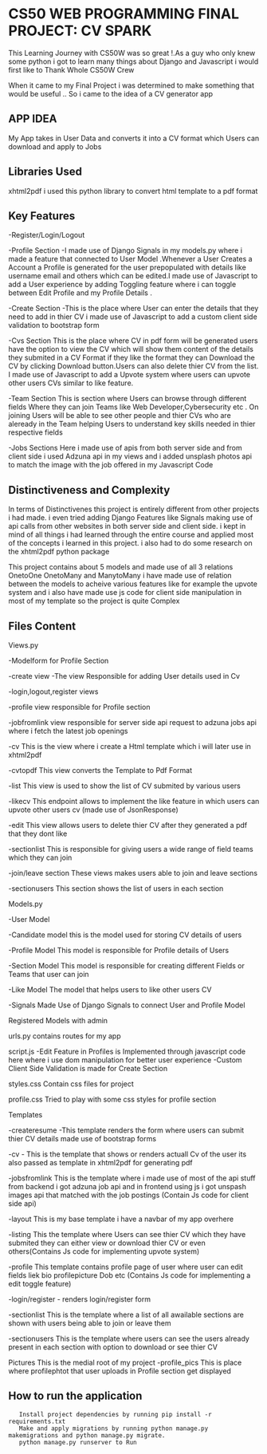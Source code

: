 # CS50 WEB PROGRAMMING FINAL PROJECT: CV SPARK


This Learning Journey with CS50W was so great !.As a guy who only knew some python i got to learn many things about Django and Javascript i would first like to Thank Whole CS50W Crew


When it came to my Final Project i was determined to make something that would be useful .. So i came to the idea of a CV generator app

## APP IDEA

My App takes in User Data and converts it into a CV format which Users can download and apply to Jobs 



## Libraries Used


xhtml2pdf i used this python library to convert html template to a pdf format

## Key Features

-Register/Login/Logout 

-Profile Section -I made use of Django Signals in my models.py where  i made a feature that connected to User Model .Whenever a User Creates a Account a Profile is generated  for the user prepopulated with details like username email and others which can be edited.I made use of Javascript to add a User experience by adding Toggling feature where i can toggle between Edit Profile and my Profile Details .

-Create Section  -This is the place where User can enter the details that they need to add in thier CV i made use of Javascript to add a custom client side validation to bootstrap form 

-Cvs Section This is the place where CV in pdf form will be generated  users have the option to view the CV which will show them content of the  details they submited  in a CV Format if they like the format they can Download the CV by clicking Download button.Users can also delete thier CV from the list. I made use of Javascript to add a Upvote system where users can upvote other users CVs similar to like feature.


-Team Section This is section where Users can browse through different fields Where they can join Teams like Web Developer,Cybersecurity etc . On joining Users will be able to see other people and thier CVs who are aleready in the Team helping Users to understand key skills needed in thier respective fields


-Jobs Sections  Here i made use of apis from both server side and from client side i used Adzuna api in my views and i added unsplash photos api to match the image with the job offered in my Javascript Code


## Distinctiveness and Complexity

In terms of Distinctivenes this project is entirely different from other projects i had made. i even tried adding Django Features like Signals making use of api calls  from other websites in both server side and client side. i kept in mind of all things i had learned through the entire course and applied most of the concepts i learned in this project. i also had to do some research on the xhtml2pdf python package 
  
This project contains about 5 models and made use of all 3 relations OnetoOne OnetoMany and ManytoMany  i have made use of relation between the models to acheive various features like for example the upvote system and i also have made use js code  for client side manipulation in most of my template so the project is quite Complex

## Files Content

Views.py

-Modelform for Profile Section

-create view -The view Responsible for adding User details used in Cv

-login,logout,register views
        
-profile view responsible for Profile section 

-jobfromlink view responsible for server side api request to adzuna jobs api where i fetch the latest job openings
        
-cv This is the view where i create a Html template which i will later use in xhtml2pdf

-cvtopdf This view converts the Template to Pdf Format


-list This view is used to show the list of CV submited by various users

-likecv This endpoint allows to implement the like feature  in which users can upvote other users cv (made use of JsonResponse)

-edit This view allows users to delete thier CV after they generated a pdf that they dont like

-sectionlist This is responsible for giving users a wide range of field teams which they can join

-join/leave section These views makes users able to join and leave sections

-sectionusers This section shows the list of users in each section


Models.py

-User Model

-Candidate model this is the model used for storing CV details of users

-Profile Model This model is responsible for Profile details of Users 

-Section Model This model is responsible for creating different Fields or Teams that user can join

-Like Model The model that helps users to like other users CV

-Signals Made Use of Django Signals to connect User and Profile Model

Registered Models with admin


urls.py 
     contains routes for my app

script.js
 -Edit Feature in Profiles is Implemented through  javascript code here where i use dom manipulation for better user experience
-Custom Client Side Validation is made for Create Section


styles.css
 Contain css files for project

profile.css
  Tried to play with some css styles for profile section

Templates

 -createresume -This template renders the form where users can submit thier CV details made use of bootstrap forms

 -cv - This is the template that shows or renders actuall Cv of the user its also passed as template in xhtml2pdf for generating pdf

 -jobsfromlink This is the template where i made use of most of the api stuff from backend i got adzuna job api and in frontend using js i got unspash images api that matched with the job postings (Contain Js code for client side api)

-layout This is my base template i have a navbar of my app overhere

-listing This the template where Users can see thier CV which they have submited they can either view or download thier CV or even others(Contains Js code for implementing upvote system)

-profile This template contains profile page of user where user can edit fields liek bio profilepicture Dob etc (Contains Js code for implementing a edit toggle feature)

-login/register - renders login/register form

-sectionlist This is the template where a list of all awailable sections are shown with users being able to join or leave them

-sectionusers This is the template where users can see the users already present in each section with option to download or see thier CV


Pictures This is the medial root of my project 
   -profile_pics This is place where profilephtot that user uploads in Profile section get displayed


## How to run the application
       Install project dependencies by running pip install -r requirements.txt
       Make and apply migrations by running python manage.py makemigrations and python manage.py migrate.
       python manage.py runserver to Run



